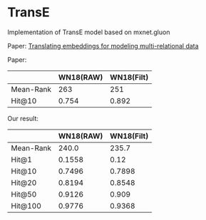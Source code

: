 # TransE

Implementation of TransE model based on mxnet.gluon

Paper: [Translating embeddings for modeling multi-relational data](https://papers.nips.cc/paper/5071-translating-embeddings-for-modeling-multi-relational-data.pdf)

Paper:

|           | WN18(RAW) | WN18(Filt) |
| --------- | --------- | ---------- |
| Mean-Rank | 263       | 251      |
| Hit@10    | 0.754     | 0.892      |

Our result:

|           | WN18(RAW) | WN18(Filt) |
| --------- | --------- | ---------- |
| Mean-Rank | 240.0     | 235.7      |
| Hit@1     | 0.1558    | 0.12     |
| Hit@10    | 0.7496    | 0.7898      |
| Hit@20    | 0.8194    | 0.8548     |
| Hit@50    | 0.9126    | 0.909     |
| Hit@100   | 0.9776    | 0.9368     |
